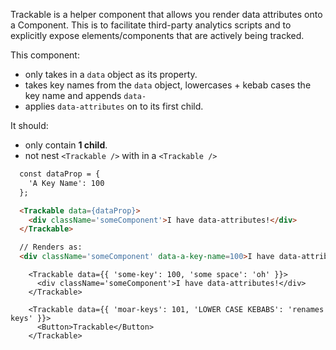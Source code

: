 Trackable is a helper component that allows you render data attributes onto a Component.
This is to facilitate third-party analytics scripts and to explicitly expose elements/components that are actively being tracked.

This component:
- only takes in a `data` object as its property.
- takes key names from the `data` object, lowercases + kebab cases the key name and appends `data-`
- applies `data-attributes` on to its first child.

It should:
- only contain **1 child**.
- not nest `<Trackable />` with in a  `<Trackable />`

```html
  const dataProp = {
    'A Key Name': 100
  };

  <Trackable data={dataProp}>
    <div className='someComponent'>I have data-attributes!</div>
  </Trackable>

  // Renders as:
  <div className='someComponent' data-a-key-name=100>I have data-attributes!</div>
```

```example
    <Trackable data={{ 'some-key': 100, 'some space': 'oh' }}>
      <div className='someComponent'>I have data-attributes!</div>
    </Trackable>
```

```example
    <Trackable data={{ 'moar-keys': 101, 'LOWER CASE KEBABS': 'renames keys' }}>
      <Button>Trackable</Button>
    </Trackable>
```
